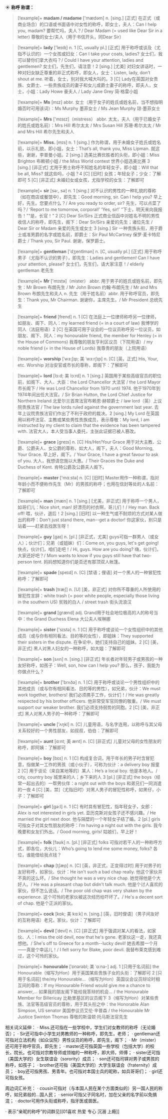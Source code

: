 ☀ <span class="category">**称呼 称谓：**</span>
>[!example]+ <span class="vocabulary">**madam / madame**</span> ['mædəm] 
> <span class="definition">n. [sing.] [正式] 在正式（或商业场合）的口语或书面语中对女性的称呼，即女士，夫人：</span>Can I help you, madam? 要帮忙吗，夫人？/ Dear Madam (= used like Dear Sir in a letter) 尊敬的女士/夫人（用于书信开头，同Dear Sir）

>[!example]+ <span class="vocabulary">**lady**</span> ['leɪdɪ] 
> <span class="definition">n. 1 [C, usually pl.] [正式] 用于称呼或谈及（尤指不认识的）一个女孩或妇女：</span>Can I take your coats, ladies? 女士们，我可以替你们拿大衣吗？/ Could I have your attention, ladies and gentlemen? 女士们，先生们，请注意！<span class="definition">2 [sing.] [尤美] 对妇女讲话时，一种对妇女缺乏尊重的非正式称呼，即女人，女士：</span>Listen, lady, don’t shout at me. 听着，女士，别对我大喊大叫的。<span class="definition">3 [C] Lady在英国对女贵族、女爵士、一些贵族成员的妻子和女儿或爵士妻子的称呼，即夫人，女士，小姐：</span>Lady Howe 豪夫人 / Lady Jane Grey 简·格雷小姐 

>[!example]+ <span class="vocabulary">**Ms**</span> [mɪz] 
> <span class="definition">abbr. 女士（用于女子的姓氏或姓名前，当不想指明婚否时可用该词）：</span>Ms Murphy 墨菲女士 / Ms Jean Murphy 琼·墨菲女士

>[!example]+ <span class="vocabulary">**Mrs**</span> ['mɪsɪz]（mistress）
> <span class="definition">abbr. 太太，夫人（用于已婚女子的姓氏或姓名前）：</span>Mrs Hill 希尔太太 / Mrs Susan Hill 苏珊·希尔太太 / Mr and Mrs Hill 希尔先生和夫人

>[!example]+ <span class="vocabulary">**Miss.**</span> [mɪs] 
> <span class="definition">n. 1 [sing.] 作为称谓，用于未婚女子姓氏或姓名前，以示礼貌，即小姐，女士：</span>That’s all, thank you, Miss Lipman. 就这些，谢谢，李普曼小姐。<span class="definition">2 [sing.] 选美比赛优胜者的头衔，即小姐：</span>Miss Brighton 布赖顿小姐 / the Miss World contest 世界小姐选美比赛 <span class="definition">3 [sing.] [非正式] 尤用于男士称呼不知姓名的年轻女子，即小姐：</span>Will that be all, Miss? 就这些吗，小姐？<span class="definition">4 [C] [旧时] 女孩；年轻女子；少女：</span>了解即可 <span class="definition">5 [C] [非正式] 未婚妇女或女孩，尤指学校的女生：</span>了解即可

>[!example]+ <span class="vocabulary">**sir**</span> [sə:, sə] 
> <span class="definition">n. 1 [sing.] 对不认识的男性的一种礼貌的尊称（如在商店或餐馆中），即先生：</span>Good morning, sir. Can I help you? 早上好，先生。您要点什么？/ Are you ready to order, sir? 先生，可以点菜了吗？/ ‘Report to me tomorrow, corporal!’ ‘Yes, sir!’ “下士，明天来向我报告！”“是，长官！” <span class="definition">2 [C] Dear Sir/Sirs 正式商业信函中对姓名不明的男性收信人的称呼，即先生，阁下：</span>Dear Sir/Sirs 亲爱的先生；诸位先生 / Dear Sir or Madam 亲爱的先生或女士 <span class="definition">3 [sing.] Sir 一种贵族头衔，用于爵士或准男爵的名字或姓名前，即爵士：</span>Sir Paul McCartney 保罗·麦卡特尼爵士 / Thank you, Sir Paul. 谢谢，保罗爵士。

>[!example]+ <span class="vocabulary">**gentleman**</span> ['dӡentlmən] 
> <span class="definition">n. [C, usually pl.] [正式] 用于称呼男子（尤指不认识的男子），即先生：</span>Ladies and gentlemen! Can I have your attention, please? 女士们，先生们，请大家注意！/ elderly gentleman 老先生

>[!example]+ <span class="vocabulary">**Mr**</span> ['mɪstə]（mister）
> <span class="definition">abbr. 用于男子的姓氏或姓名前，即先生：</span>Mr Brown 布朗先生 / Mr John Brown 约翰·布朗先生 / Mr and Mrs Brown 布朗先生和夫人 <span class="definition">n. 先生（用于姓名前）abbr. 用于称呼官员，即先生：</span>Thank you, Mr Chairman. 谢谢你，主席先生。/ Mr President 总统先生
    
>[!example]+ <span class="vocabulary">**friend**</span> [frend]
> <span class="definition">n. 1 [C] 在法庭上一位律师称呼另一位律师，如朋友、阁下、同人：</span>my learned friend (= in a court of law) 我博学的同人（法庭用语）<span class="definition">2 [C] 在英国可用于议会的一位议员称呼另一位议员，如朋友、阁下、同人：</span>my honourable friend, the member for Henley (= in the House of Commons) 我尊敬的朋友亨利区议员（下院用语）/ my noble friend (= in the House of Lords) 我尊贵的朋友（上院用语）

>[!example]+ <span class="vocabulary">**worship**</span> [ˈwɜ:ʃɪp; 美 ˈwɜ:rʃɪp]
> <span class="definition">n. [C] [英，正式] His, Your, etc. Worship 对治安官或市长的尊称，即阁下：</span>了解即可
           
>[!example]+ <span class="vocabulary">**lord**</span> [lɔ:d; 美 lɔ:rd]
> <span class="definition">n. 1 [sing.] 英国用于某些高级官员的职位前，如阁下、大人、大臣：</span>the Lord Chancellor 大法官 / the Lord Mayor 市长阁下 / He was Lord Chancellor from 1970 until 1974. 他于1970年到1974年间出任大法官。/ Sir Brian Hutton, the Lord Chief Justice for Northern Ireland 北爱尔兰首席法官布赖恩·赫顿爵士 / law lord（英）上议院贵族法官 / The law lords ruled against the government last year. 去年上议院贵族法官们作出了不利于政府的裁决。<span class="definition">2 [sing.] My Lord 在英国用以称呼法官、主教或某些男性贵族成员，表示尊敬：</span>My lord, I am instructed by my client to claim that the evidence has been tampered with. 法官大人，本人受当事人委托，主张此证据已被人篡改。
           
>[!example]+ <span class="vocabulary">**grace**</span> [greɪs]
> <span class="definition">n. [C] His/Her/Your Grace 用于对大主教、公爵、公爵夫人、女公爵的尊称，如大人，阁下，夫人：</span>Good Morning, Your Grace. 早上好，阁下。/ Your Grace, I have a great favour to ask of you. 大人，我想请您施以大惠。/ Their Graces the Duke and Duchess of Kent. 肯特公爵及公爵夫人阁下。

>[!example]+ <span class="vocabulary">**master**</span> ['mɑːstə] 
> <span class="definition">n. [C] [旧时] Master用作一种称谓，指对年龄小而不便称作先生（Mr）的男孩的称呼；也用在信封等处的人名前：</span>了解即可

>[!example]+ <span class="vocabulary">**man**</span> [mæn] 
> <span class="definition">n. 1 [sing.] [尤美，非正式] 用于称呼一个男人，如哥们儿：</span>Nice shirt, man! 好漂亮的衬衣啊，哥儿们！/ Hey man. Back off! 喂，伙计，退后！<span class="definition">2 [sing.] [旧时] 以一种生气或不耐烦的方式对某人做出的称呼：</span>Don’t just stand there, man--get a doctor! 你这家伙，别只是站着——赶紧去找医生呀！
           
>[!example]+ <span class="vocabulary">**guy**</span> [gaɪ]
> <span class="definition">n. [pl.] [非正式，尤美] guys可指一群男人（或女人）；伙计们；兄弟（或姐妹）们：</span>Come on, you guys, let's get going! 快点，伙计们，咱们走吧！/ Hi, guys. How are you doing? 嗨，伙计们，大家还好吧？/ Mom wants to know if you guys still have that two-person tent. 妈妈想知道你们是否还有那顶双人帐篷。

>[!example]+ <span class="vocabulary">**spade**</span> [speɪd] 
> <span class="definition">n. [C] [禁语；俚语] 对一个黑人的一种冒犯性称呼：</span>了解即可
           
>[!example]+ <span class="vocabulary">**trash**</span> [træʃ]
> <span class="definition">n. [U] [美，非正式] 对你所不尊重的人所使用的冒犯性言辞：</span>white trash (= poor white people, especially those living in the southern US) 贫贱的白人 / street trash 街头流浪汉

>[!example]+ <span class="vocabulary">**grand**</span> [ɡrænd] 
> <span class="definition">adj. Grand用于社会地位极高的人的称号当中：</span>the Grand Duchess Elena 大公夫人埃琳娜

>[!example]+ <span class="vocabulary">**sister**</span> ['sɪstə] 
> <span class="definition">n. 1 [C] 用于称呼或谈论一个女性组织中的其他成员（或与你有相同看法、目的等的女性），即姐妹：</span>They supported their sisters in the dispute. 在争论中，她们支持自己的姐妹。<span class="definition">2 [C] [美，非正式] 黑人对黑人妇女的一种称呼，如大姐：</span>了解即可

>[!example]+ <span class="vocabulary">**son**</span> [sʌn] 
> <span class="definition">n. [sing.] [非正式] 年长者对年轻男子或男孩的一种友好称呼，如孩子：</span>Well, son, how can I help you? 那么，孩子，我能为你做点什么？

>[!example]+ <span class="vocabulary">**brother**</span> ['brʌðə] 
> <span class="definition">n. 1 [C] 用于称呼或谈论一个男性组织中的其他成员（或与你有相同看法、目的等的男性），如兄弟，伙计：</span>We must work together, brothers! 我们必须携手工作，伙计们！/ He was greatly respected by his brother officers. 他非常受军官同僚的敬重。/ We must support our weaker brother. 我们必须支持弱势的同胞。<span class="definition">2 [C] [美，非正式] 黑人对黑人男子的一种称呼：</span>了解即可

>[!example]+ <span class="vocabulary">**uncle**</span> ['ʌŋkl] 
> <span class="definition">n. [C] 儿童用语，与名字连用，以称呼与其父母关系较好的一个男性朋友，如叔叔，伯伯：</span>了解即可
           
>[!example]+ <span class="vocabulary">**aunt**</span> [ɑ:nt; 美 ænt]
> <span class="definition">n. [C] [非正式] 儿童对父母的女性朋友的称呼，即阿姨：</span>了解即可

>[!example]+ <span class="vocabulary">**boy**</span> [bɒɪ] 
> <span class="definition">n. 1 [C] 构成复合词，用于年长的男子时含冒犯意，指做某一工作的男孩（或小伙子），可称为伙计：</span>a delivery boy 报童 <span class="definition">2 [C] 用于谈论（来自某地等的）某人：</span>He’s a local boy. 他是本地人。/ city, country boy 城里来的人；乡下来的人 <span class="definition">3 [pl.] [非正式] the boys（经常一起出去的）一帮男伙伴：</span>a night out with the boys 和弟兄们一同消遣的一夜 <span class="definition">4 [C] [美，禁]（尤指旧时）对黑人男子的冒犯性称呼，如黑仔，小子：</span>了解即可

>[!example]+ <span class="vocabulary">**girl**</span> [ɡə:l] 
> <span class="definition">n. 1 [C] 有时具有冒犯性，指年轻女子，女郎：</span>Alex is not interested in girls yet. 亚历克斯对女孩子还不感兴趣。/ He married the girl next door. 他与隔壁的一个年轻女子结了婚。<span class="definition">2 [pl.] girls 可指女子对其女性朋友的称呼：</span>I’m having a night out with the girls. 我今晚要和女友们外出。/ Good morning, girls! 姑娘们，早上好！

>[!example]+ <span class="vocabulary">**folk**</span> [fəʊk] 
> <span class="definition">n. [pl.] [非正式] folks 可指对若干人的一种称呼方式，即各位，大伙儿：</span>Who’s going to lend me some money, folks? 各位，谁能借给我点钱？
           
>[!example]+ <span class="vocabulary">**chap**</span> [tʃæp]
> <span class="definition">n. [C] [英，非正式，正变得过时] 用于对男子的友好称呼，如家伙、伙计：</span>He isn't such a bad chap really. 他这个家伙并不真的这么坏。/ She thought he was a very nice chap. 她觉得他是个大好人。/ He was a pleasant chap but didn't talk much. 他是个讨人喜欢的家伙，但不怎么说话。/ The poor old chap was very shaken by the experience. 这个可怜的老家伙被这次经历给吓坏了。/ He's a decent sort of chap. 他是个正派的家伙。
           
>[!example]+ <span class="vocabulary">**cock**</span> [kɒk; 美 kɑ:k]
> <span class="definition">n. [sing.] [英，旧时俚语]（男子间友好的互称用语）老兄，家伙，伙计：</span>了解即可
           
>[!example]+ <span class="vocabulary">**devil**</span> [ˈdevl]
> <span class="definition">n. [C] [非正式] 用于强调对某人的看法，如家伙、人：</span>I miss the old devil, now that he's gone. 老家伙这一走，我还真想他。/ She's off to Greece for a month--lucky devil! 她去希腊一个月——真是个幸运儿！/ I felt sorry for Blake, poor devil. 我替布莱克感到难过，这个可怜的家伙。
            
>[!example]+ <span class="vocabulary">**honourable**</span> [ˈɒnərəbl; 美 ˈɑ:nə-]
> <span class="definition">adj. 1 [只用于名词前] the Honourable（缩写为Hon）用于英国某些贵族子女的头衔：</span>了解即可 <span class="definition">2 [只用于名词前] the/my Honourable…（缩写为Hon）英国议会议员辩论时相互间的尊称：</span>If my Honourable Friend would give me a chance to answer,… 如果我的朋友阁下能给我答辩的机会… / the Honourable Member for Billericay 比勒里基区的议员阁下 <span class="definition">3（缩写为Hon）对某些贵族、法官等高级官员的尊称，用于其头衔之中：</span>the Honorable Alan Simpson, US senator 美国参议员艾伦·辛普森 / the Honourable Mr Justice Swinton Thomas 尊敬的斯温顿·托马斯法官先生

相关词义延伸：
· Miss.还可指在一些学校中，学生们对女教师的称呼（无论婚否）；
· Sir还可指中小学生对男教师的一种称呼，即先生，老师；
· gentleman还可指对立法机构（如众议院）男性议员的称呼，即先生，阁下；
· Mr（mister）还可用于称呼官员，即先生；
· master还可指英国一些学校（包括大学）的校长，院长。也可指对宗教导师或领袖的一种称呼，即大师，师傅；
· sister还可指（美国大学的）女生联谊会（sorority）成员；
· son还可指司铎对男子或男孩的称呼，如孩子；
· brother还可指（美国大学的）大学生联谊会（fraternity）成员；
· boy还可指男孩、男青年。也可指对本国士兵的昵称，如兵哥哥们；
· girl还可指女孩。

周边词汇补充：
· cousin可指对（与本国人民在某个方面类似的）另一国人民的称呼，如兄弟般的…国人民；
· senior可指父子同名时，加在父亲的名字前以免搞混；
· doctor可用作头衔或称呼，指牙医或兽医。

· 表示“亲昵的称呼”的词群见[[01喜欢 热爱 专心 沉溺 上瘾]]
